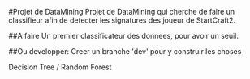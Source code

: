 #Projet de DataMining
Projet de DataMining qui cherche de faire un classifieur afin de detecter les signatures des joueur de StartCraft2.

##A faire
Un premier classificateur des donnees, pour avoir un seuil.

##Ou developper:
Creer un branche 'dev' pour y construir les choses

Decision Tree / Random Forest
